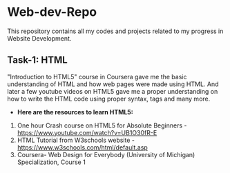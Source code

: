 # Web-dev-Repo
This repository contains all my codes and projects related to my progress in Website Development.
## Task-1: HTML
"Introduction to HTML5" course in Coursera gave me the basic understanding of HTML and how web pages were made using HTML. And later a few youtube videos on HTML5 gave me a proper understanding on how to write the HTML code using proper syntax, tags and many more.
- **Here are the resources to learn HTML5:**
1. One hour Crash course on HTML5 for Absolute Beginners - https://www.youtube.com/watch?v=UB1O30fR-E
2. HTML Tutorial from W3schools website - https://www.w3schools.com/html/default.asp
3. Coursera- Web Design for Everybody (University of Michigan) Specialization, Course 1
